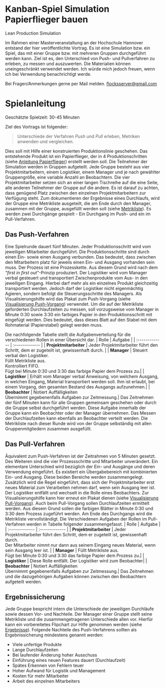 # Kanban-Spiel Simulation Papierflieger bauen
Lean Production Simulation

Im Rahmen einer Masterveranstaltung an der Hochschule Hannover entstand der hier veröffentlichte Vortrag. Es ist eine Simulation bzw. ein Spiel, das mit einer Gruppe bzw. mit mehreren Gruppen durchgeführt werden kann. Ziel ist es, den Unterschied von Push- und Pullverfahren zu erleben, zu messen und auszuwerten. Die Materialien können uneingeschränkt verwendet werden. Ich würde mich jedoch freuen, wenn ich bei Verwendung benachrichtigt werde.

Bei Fragen/Anmerkungen gerne per Mail melden. flocksserver@gmail.com

# Spielanleitung
Geschätzte Spielzeit: 30-45 Minuten

Ziel des Vortrags ist folgender:
> Unterschiede der Verfahren *Push* und *Pull* erleben, Metriken anwenden und vergleichen.

Dies soll mit Hilfe einer konstruierten Produktionslinie geschehen. Das entstehende Produkt ist ein Papierflieger, der in 4 Produktionschritten (siehe [Anleitung Papierflieger](https://github.com/Flocksserver/kanban-simulation/blob/master/Material/Anleitung_Papierflieger_bauen.jpg)) erstellt werden soll. Die Teilnehmer der Simulation werden in Gruppen aufgeteilt. Jede Gruppe besteht aus vier Projektmitarbeitern, einem Logistiker, einem Manager und je nach gewählter Gruppengröße, eine variable Anzahl an Beobachtern. Die vier Projektmitarbeiter setzen sich an einer langen Tischreihe auf die eine Seite, alle anderen Teilnehmer der Gruppe auf die andere. Es ist darauf zu achten, dass genügend Platz zwischen den einzelnen Projektmitarbeitern zur Verfügung steht. Zum dokumentieren der Ergebnisse eines Durchlaufs, wird der Gruppe eine Metrikliste ausgeteilt, die am Ende durch den Manager, zusammen mit der Gruppe, ausgefüllt werden soll (siehe [Metrikliste](https://github.com/Flocksserver/kanban-simulation/blob/master/Material/MetrikBogen.pdf)). Es werden zwei Durchgänge gespielt - Ein Durchgang im Push- und ein im Pull-Verfahren.

## Das Push-Verfahren
Eine Spielrunde dauert fünf Minuten. Jeder Produktionsschritt wird vom jeweiligen Mitarbeiter durchgeführt. Die Produktionsschritte sind durch einen Ein- sowie einen Ausgang verbunden. Das bedeutet, dass zwischen den Mitarbeitern platz für jeweils einen Ein- und Ausgang vorhanden sein muss. Der Prozess ist eine Prozesskette. Aus diesem Grund wird nach dem *"first in first out"*-Prinzip produziert. Der Logistiker wird vom Manager verbal gesteuert und transportiert Zwischenprodukte vom Aus- in den jeweiligen Eingang. Hierbei darf mehr als ein einzelnes Produkt gleichzeitig transportiert werden. Jedoch darf der Logistiker nicht eigenmächtig Agieren, sondern befolgt die Steuerungsschritte des Managers. Als Visualisierungshilfe wird das Plakat zum Push-Vorgang (siehe [Visualisierung Push-Vorgang](https://github.com/Flocksserver/kanban-simulation/blob/master/Material/Anleitung_Push-Vorgang.jpg)) verwendet. Um die auf der Metrikliste geforderten Durchlaufzeiten zu messen, soll vorzugsweise vom Manager in Minute 0:30 sowie 3:30 ein farbiges Papier in den Produktionsschritt mit eingefügt werden. Dies bedeutet, dass dieses Blatt auf den Stabel mit dem Rohmaterial (Papierstabel) gelegt werden muss.

Die nachfolgende Tabelle stellt die Aufgabenverteilung für die verschiedenen Rollen in einer Übersicht dar.
|     Rolle   |      Aufgabe     |
| :------------- | :------------- | 
| **Projektmitarbeiter**      | Jeder Projektmitarbeiter führt den Schritt, dem er zugeteilt ist, gewissenhaft durch. | 
| **Manager**     |  Steuert verbal den Logistiker. <br> Füllt Metrikliste aus.<br> Kontrolliert FIFO.<br> Fügt bei Minute 0:30 und 3:30 das farbige Papier dem  Prozess zu.|
| **Logistiker** |  Erhält vom Manager verbal Anweisung, von welchem Ausgang, in welchen Eingang, Material transportiert werden soll. Ihm ist erlaubt, bei einem Vorgang, den gesamten Bestand des Ausgangs aufzunehmen.|
| **Beobachter** | Notiert Auffälligkeiten <br> Übernimmt gegebenenfalls Aufgaben zur Zeitmessung.|
Das Zeitnehmen der fünf Minuten kann für alle Gruppen gemeinsam geschehen oder durch die Gruppe selbst durchgeführt werden. Diese Aufgabe innerhalb der Gruppe kann ein Beobachter oder der Manager übernehmen. Das Messen der Durchlaufzeiten kann ebenfalls an Beobachter verteilt werden. Die Metrikliste nach dieser Runde wird von der Gruppe selbständig mit allen Gruppenmitgliedern zusammen ausgefüllt.

## Das Pull-Verfahren
Äquivalent zum Push-Verfahren ist der Zeitrahmen von 5 Minuten gesetzt. Des Weiteren sind die vier Prozessschritte und Mitarbeiter unverändert. Ein elementare Unterschied wird bezüglich der Ein- und Ausgänge und deren Verwendung eingeführt. Es existiert ein Übergabebereich mit kombinierten Ein- und Ausgang. Diese beiden Bereiche werden zusammengelegt. Zusätzlich wird die Regel eingeführt, dass sich der Projektmitarbeiter erst neues Material zum Verarbeiten nehmen darf, wenn sein Ausgang leer ist. Der Logistiker entfällt und wechselt in die Rolle eines Beobachters. Zur Visualisierungshilfe kann hier erneut ein Plakat dienen (siehe [Visualisierung Pull-Vorgang](https://github.com/Flocksserver/kanban-simulation/blob/master/Material/Anleitung_Pull-Vorgang.jpg)). Auch beim Pull-Vorgang sollen Durchlaufzeiten ermittelt werden. Aus diesem Grund sollen die farbigen Blätter in Minute 0:30 und 3:30 dem Prozess zugeführt werden. Am Ende des Durchgangs wird die Metrikliste vervollständigt. Die Verschiedenen Aufgaben der Rollen im Pull-Verfahren werden in Tabelle folgender zusammengefasst.
|     Rolle   |      Aufgabe     |
| :------------- | :------------- | 
| **Projektmitarbeiter**      | Jeder Projektmitarbeiter führt den Schritt, dem er zugeteilt ist, gewissenhaft durch. <br> Der Mitarbeiter nimmt nur dann aus seinem Eingang neues Material, wenn sein Ausgang leer ist. | 
| **Manager**     |  Füllt Metrikliste aus.<br> Fügt bei Minute 0:30 und 3:30 das farbige Papier dem  Prozess zu.|
| **Logistiker** |  Diese Rolle entfällt. Der Logistiker wird zum Beobachter|
| **Beobachter** | Notiert Auffälligkeiten <br> Übernimmt gegebenenfalls Aufgaben zur Zeitmessung.|
Das Zeitnehmen und die dazugehörigen Aufgaben können zwischen den Beobachtern aufgeteilt werden.

## Ergebnissicherung
Jede Gruppe bespricht intern die Unterschiede der jeweiligen Durchläufe sowie dessen Vor- und Nachteile. Der Manager einer Gruppe stellt seine Metrikliste und die zusammengetragenen Unterschiede allen vor. Hierfür kann ein vorbereitetes Flipchart zur Hilfe genommen werden (siehe [Ergebnisse](https://github.com/Flocksserver/kanban-simulation/blob/master/Ergebnisse/Ergebnis_einer_Gruppe.jpg)). Folgende Nachteile des Push-Verfahrens sollten als Ergebnissicherung mindestens genannt werden:

+ Viele unfertige Produkte
+ Lange Durchlaufzeiten
+ Bei laufender Änderung hoher Ausschuss
+ Einführung eines neuen Features dauert (Durchlaufzeit)
+ Spätes Erkennen von Fehlern teuer
+ Hoher Aufwand für Logistik und Management
+ Kosten für mehr Mitarbeiter
+ Arbeit des einzelnen Mitarbeiters